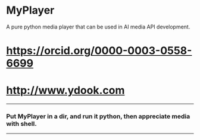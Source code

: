 # MyPlayer
A pure python media player that can be used in AI media API development.
# https://orcid.org/0000-0003-0558-6699
# http://www.ydook.com

***
### Put MyPlayer in a dir, and run it python, then appreciate media with shell.
***
